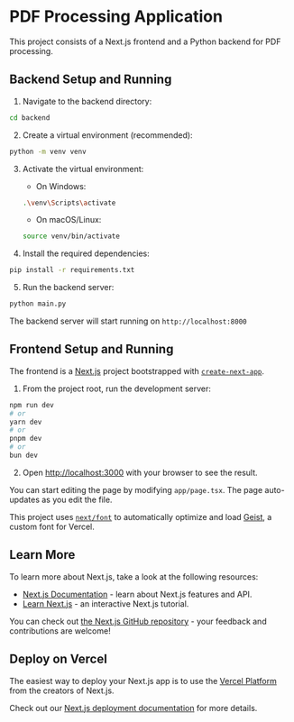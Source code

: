 # PDF Processing Application

This project consists of a Next.js frontend and a Python backend for PDF processing.

## Backend Setup and Running

1. Navigate to the backend directory:

```bash
cd backend
```

2. Create a virtual environment (recommended):

```bash
python -m venv venv
```

3. Activate the virtual environment:
   - On Windows:
   ```bash
   .\venv\Scripts\activate
   ```
   - On macOS/Linux:
   ```bash
   source venv/bin/activate
   ```

4. Install the required dependencies:

```bash
pip install -r requirements.txt
```

5. Run the backend server:

```bash
python main.py
```

The backend server will start running on `http://localhost:8000`

## Frontend Setup and Running

The frontend is a [Next.js](https://nextjs.org) project bootstrapped with [`create-next-app`](https://nextjs.org/docs/app/api-reference/cli/create-next-app).

1. From the project root, run the development server:

```bash
npm run dev
# or
yarn dev
# or
pnpm dev
# or
bun dev
```

2. Open [http://localhost:3000](http://localhost:3000) with your browser to see the result.

You can start editing the page by modifying `app/page.tsx`. The page auto-updates as you edit the file.

This project uses [`next/font`](https://nextjs.org/docs/app/building-your-application/optimizing/fonts) to automatically optimize and load [Geist](https://vercel.com/font), a custom font for Vercel.

## Learn More

To learn more about Next.js, take a look at the following resources:

- [Next.js Documentation](https://nextjs.org/docs) - learn about Next.js features and API.
- [Learn Next.js](https://nextjs.org/learn) - an interactive Next.js tutorial.

You can check out [the Next.js GitHub repository](https://github.com/vercel/next.js) - your feedback and contributions are welcome!

## Deploy on Vercel

The easiest way to deploy your Next.js app is to use the [Vercel Platform](https://vercel.com/new?utm_medium=default-template&filter=next.js&utm_source=create-next-app&utm_campaign=create-next-app-readme) from the creators of Next.js.

Check out our [Next.js deployment documentation](https://nextjs.org/docs/app/building-your-application/deploying) for more details.
